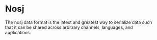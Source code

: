 # Nosj
The nosj data format is the latest and greatest way to serialize data such that it can be shared across arbitrary channels, languages, and applications.

